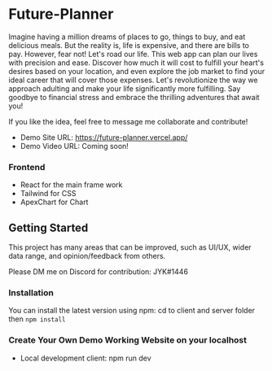 # Future-Planner

Imagine having a million dreams of places to go, things to buy, and eat delicious meals. But the reality is, life is expensive, and there are bills to pay. However, fear not! Let's road our life. This web app can plan our lives with precision and ease. Discover how much it will cost to fulfill your heart's desires based on your location, and even explore the job market to find your ideal career that will cover those expenses. Let's revolutionize the way we approach adulting and make your life significantly more fulfilling. Say goodbye to financial stress and embrace the thrilling adventures that await you!

If you like the idea, feel free to message me collaborate and contribute!

- Demo Site URL: https://future-planner.vercel.app/
- Demo Video URL: Coming soon!

### Frontend

- React for the main frame work
- Tailwind for CSS
- ApexChart for Chart

## Getting Started

This project has many areas that can be improved, such as UI/UX, wider data range, and opinion/feedback from others.

Please DM me on Discord for contribution: JYK#1446

### Installation

You can install the latest version using npm:
cd to client and server folder then
`npm install`

### Create Your Own Demo Working Website on your localhost

- Local development client:
  npm run dev
